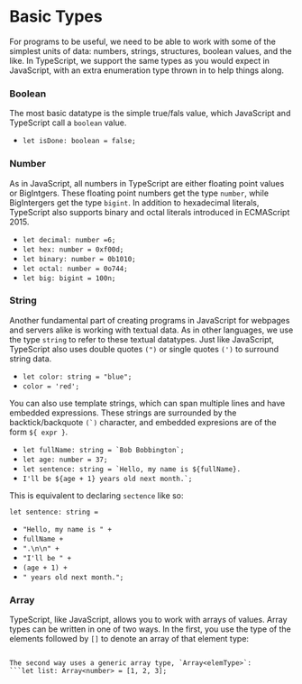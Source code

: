 # Basic Types

For programs to be useful, we need to be able to work with some of the simplest units of data: numbers, strings, structures, boolean values, and the like. In TypeScript, we support the same types as you would expect in JavaScript, with an extra enumeration type thrown in to help things along.

### Boolean

The most basic datatype is the simple true/fals value, which JavaScript and TypeScript call a `boolean` value.

- `let isDone: boolean = false;`

### Number

As in JavaScript, all numbers in TypeScript are either floating point values or BigIntgers. These floating point numbers get the type `number`, while BigIntergers get the type `bigint`. In addition to hexadecimal literals, TypeScript also supports binary and octal literals introduced in ECMAScript 2015.

- `let decimal: number =6;`
- `let hex: number = 0xf00d;`
- `let binary: number = 0b1010;`
- `let octal: number = 0o744;`
- `let big: bigint = 100n;`

### String

Another fundamental part of creating programs in JavaScript for webpages and servers alike is working with textual data. As in other languages, we use the type `string` to refer to these textual datatypes. Just like JavaScript, TypeScript also uses double quotes `(")` or single quotes `(')` to surround string data.

- `let color: string = "blue";`
- `color = 'red';`

You can also use template strings, which can span multiple lines and have embedded expressions. These strings are surrounded by the backtick/backquote ``(`)`` character, and embedded expresions are of the form `${ expr }`. 

- ``let fullName: string = `Bob Bobbington`;``
- `let age: number = 37;`
- ```let sentence: string = `Hello, my name is ${fullName}.```
- ``I'll be ${age + 1} years old next month.`;``

This is equivalent to declaring `sectence` like so:

`let sentence: string =`
   - `"Hello, my name is " +`
   - `fullName +`
   - `".\n\n" +`
   - `"I'll be " +`
   - `(age + 1) +`
   - `" years old next month.";`

### Array

TypeScript, like JavaScript, allows you to work with arrays of values. Array types can be written in one of two ways. In the first, you use the type of the elements followed by `[]` to denote an array of that element type:

```let list: number [] = [1, 2, 3];

The second way uses a generic array type, `Array<elemType>`:
```let list: Array<number> = [1, 2, 3];

